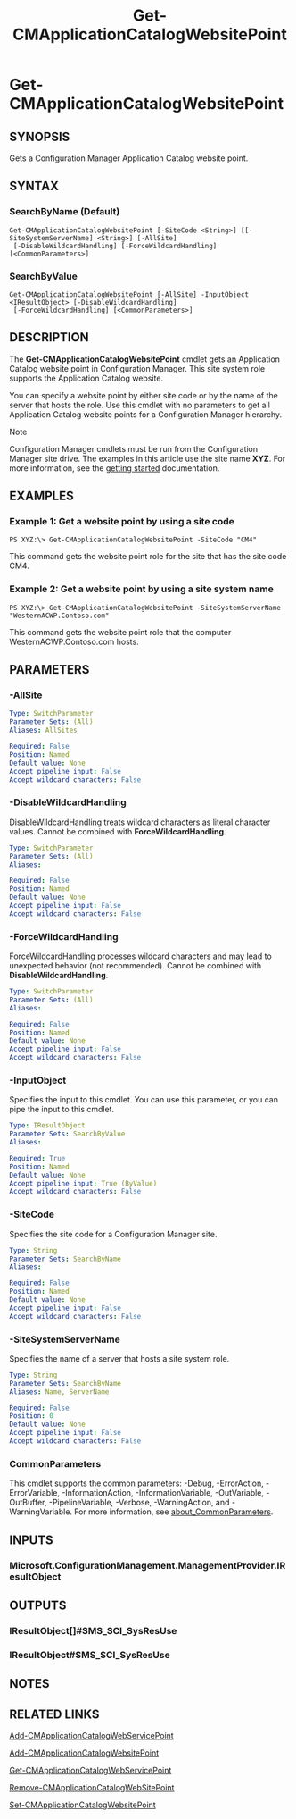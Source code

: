 ﻿---
description: Gets a Configuration Manager Application Catalog website point.
external help file: AdminUI.PS.HS.dll-Help.xml
Module Name: ConfigurationManager
ms.date: 05/01/2019
schema: 2.0.0
title: Get-CMApplicationCatalogWebsitePoint
---

# Get-CMApplicationCatalogWebsitePoint

## SYNOPSIS
Gets a Configuration Manager Application Catalog website point.

## SYNTAX

### SearchByName (Default)
```
Get-CMApplicationCatalogWebsitePoint [-SiteCode <String>] [[-SiteSystemServerName] <String>] [-AllSite]
 [-DisableWildcardHandling] [-ForceWildcardHandling] [<CommonParameters>]
```

### SearchByValue
```
Get-CMApplicationCatalogWebsitePoint [-AllSite] -InputObject <IResultObject> [-DisableWildcardHandling]
 [-ForceWildcardHandling] [<CommonParameters>]
```

## DESCRIPTION
The **Get-CMApplicationCatalogWebsitePoint** cmdlet gets an Application Catalog website point in Configuration Manager.
This site system role supports the Application Catalog website.

You can specify a website point by either site code or by the name of the server that hosts the role.
Use this cmdlet with no parameters to get all Application Catalog website points for a Configuration Manager hierarchy.

> [!NOTE]
> Configuration Manager cmdlets must be run from the Configuration Manager site drive.
> The examples in this article use the site name **XYZ**. For more information, see the
> [getting started](/powershell/sccm/overview) documentation.

## EXAMPLES

### Example 1: Get a website point by using a site code
```
PS XYZ:\> Get-CMApplicationCatalogWebsitePoint -SiteCode "CM4"
```

This command gets the website point role for the site that has the site code CM4.

### Example 2: Get a website point by using a site system name
```
PS XYZ:\> Get-CMApplicationCatalogWebsitePoint -SiteSystemServerName "WesternACWP.Contoso.com"
```

This command gets the website point role that the computer WesternACWP.Contoso.com hosts.

## PARAMETERS

### -AllSite
```yaml
Type: SwitchParameter
Parameter Sets: (All)
Aliases: AllSites

Required: False
Position: Named
Default value: None
Accept pipeline input: False
Accept wildcard characters: False
```

### -DisableWildcardHandling
DisableWildcardHandling treats wildcard characters as literal character values. Cannot be combined with **ForceWildcardHandling**.

```yaml
Type: SwitchParameter
Parameter Sets: (All)
Aliases:

Required: False
Position: Named
Default value: None
Accept pipeline input: False
Accept wildcard characters: False
```

### -ForceWildcardHandling
ForceWildcardHandling processes wildcard characters and may lead to unexpected behavior (not recommended). Cannot be combined with **DisableWildcardHandling**.

```yaml
Type: SwitchParameter
Parameter Sets: (All)
Aliases:

Required: False
Position: Named
Default value: None
Accept pipeline input: False
Accept wildcard characters: False
```

### -InputObject
Specifies the input to this cmdlet.
You can use this parameter, or you can pipe the input to this cmdlet.

```yaml
Type: IResultObject
Parameter Sets: SearchByValue
Aliases:

Required: True
Position: Named
Default value: None
Accept pipeline input: True (ByValue)
Accept wildcard characters: False
```

### -SiteCode
Specifies the site code for a Configuration Manager site.

```yaml
Type: String
Parameter Sets: SearchByName
Aliases:

Required: False
Position: Named
Default value: None
Accept pipeline input: False
Accept wildcard characters: False
```

### -SiteSystemServerName
Specifies the name of a server that hosts a site system role.

```yaml
Type: String
Parameter Sets: SearchByName
Aliases: Name, ServerName

Required: False
Position: 0
Default value: None
Accept pipeline input: False
Accept wildcard characters: False
```

### CommonParameters
This cmdlet supports the common parameters: -Debug, -ErrorAction, -ErrorVariable, -InformationAction, -InformationVariable, -OutVariable, -OutBuffer, -PipelineVariable, -Verbose, -WarningAction, and -WarningVariable. For more information, see [about_CommonParameters](https://docs.microsoft.com/powershell/module/microsoft.powershell.core/about/about_commonparameters?view=powershell-7).

## INPUTS

### Microsoft.ConfigurationManagement.ManagementProvider.IResultObject

## OUTPUTS

### IResultObject[]#SMS_SCI_SysResUse

### IResultObject#SMS_SCI_SysResUse

## NOTES

## RELATED LINKS

[Add-CMApplicationCatalogWebServicePoint](Add-CMApplicationCatalogWebServicePoint.md)

[Add-CMApplicationCatalogWebsitePoint](Add-CMApplicationCatalogWebsitePoint.md)

[Get-CMApplicationCatalogWebServicePoint](Get-CMApplicationCatalogWebServicePoint.md)

[Remove-CMApplicationCatalogWebSitePoint](Remove-CMApplicationCatalogWebSitePoint.md)

[Set-CMApplicationCatalogWebsitePoint](Set-CMApplicationCatalogWebsitePoint.md)


